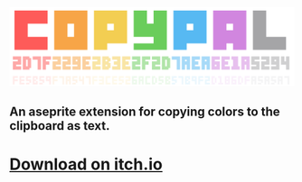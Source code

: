 [![](docs/copypal.png)](#)

## An aseprite extension for copying colors to the clipboard as text. 

# [Download on itch.io](https://basil-termini.itch.io/copypal)

